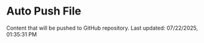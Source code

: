 # Auto Push File

Content that will be pushed to GitHub repository.
Last updated: 07/22/2025, 01:35:31 PM